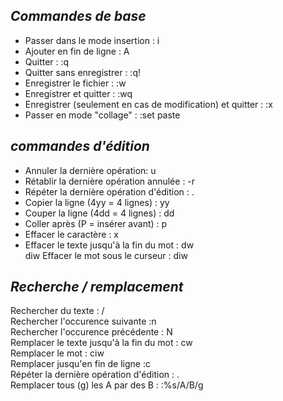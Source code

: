  ## _Commandes de base_ ##  
   
  - Passer dans le mode insertion : i  
   - Ajouter en fin de ligne : A  
   - Quitter : :q  
 - Quitter sans enregistrer : :q!  
  - Enregistrer le fichier : :w  
  - Enregistrer et quitter : :wq  
  - Enregistrer (seulement en cas de modification) et quitter : :x  
  - Passer en mode "collage" : :set paste  
  
  ## _commandes d'édition_ ##    
  
  - Annuler la dernière opération: u  
  - Rétablir la dernière opération annulée : <control>-r  
  - Répéter la dernière opération d'édition : .  
  - Copier la ligne (4yy = 4 lignes) : yy  
  - Couper la ligne (4dd = 4 lignes) : dd  
  - Coller après (P = insérer avant) : p  
  - Effacer le caractère : x  
  - Effacer le texte jusqu'à la fin du mot : dw  
diw   Effacer le mot sous le curseur : diw  
  
  ## _Recherche / remplacement_ ##    
  
  Rechercher du texte : /  
  Rechercher l'occurence suivante :n  
  Rechercher l'occurence précédente : N  
  Remplacer le texte jusqu'à la fin du mot : cw  
  Remplacer le mot : ciw  
  Remplacer jusqu'en fin de ligne :c  
   Répéter la dernière opération d'édition : .  
  Remplacer tous (g) les A par des B : :%s/A/B/g  

